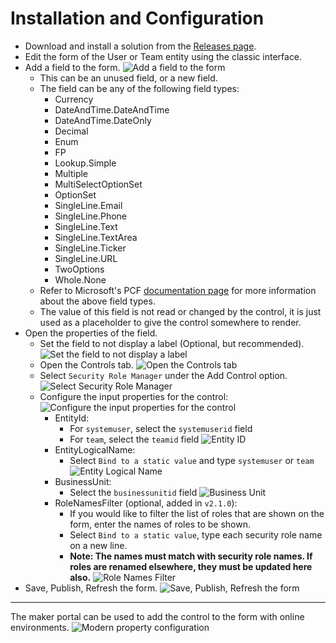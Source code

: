 # Installation and Configuration

- Download and install a solution from the [Releases page](https://github.com/cathalnoonan/d365-pcf-securityrolemanager/releases).
- Edit the form of the User or Team entity using the classic interface.
- Add a field to the form.
  ![Add a field to the form](./res/configuration-add-field.png)
  - This can be an unused field, or a new field.
  - The field can be any of the following field types:
    - Currency
    - DateAndTime.DateAndTime
    - DateAndTime.DateOnly
    - Decimal
    - Enum
    - FP
    - Lookup.Simple
    - Multiple
    - MultiSelectOptionSet
    - OptionSet
    - SingleLine.Email
    - SingleLine.Phone
    - SingleLine.Text
    - SingleLine.TextArea
    - SingleLine.Ticker
    - SingleLine.URL
    - TwoOptions
    - Whole.None
  - Refer to Microsoft's PCF [documentation page](https://docs.microsoft.com/en-us/powerapps/developer/component-framework/manifest-schema-reference/property#remarks) for more information about the above field types.
  - The value of this field is not read or changed by the control, it is just used as a placeholder to give the control somewhere to render.
- Open the properties of the field.
  - Set the field to not display a label (Optional, but recommended).
  ![Set the field to not display a label](./res/configuration-set-label-hidden.png)
  - Open the Controls tab.
  ![Open the Controls tab](./res/configuration-controls-tab.png)
  - Select `Security Role Manager` under the Add Control option.
  ![Select Security Role Manager](./res/configuration-select-securityrolemanager.png)
  - Configure the input properties for the control:
  ![Configure the input properties for the control](./res/configuration-properties.png)
    - EntityId:
      - For `systemuser`, select the `systemuserid` field
      - For `team`, select the `teamid` field
      ![Entity ID](./res/configuration-properties-entityid.png)
    - EntityLogicalName:
      - Select `Bind to a static value` and type `systemuser` or `team`
      ![Entity Logical Name](./res/configuration-properties-entitylogicalname.png)
    - BusinessUnit:
      - Select the `businessunitid` field
      ![Business Unit](./res/configuration-properties-businessunit.png)
    - RoleNamesFilter (optional, added in `v2.1.0`):
      - If you would like to filter the list of roles that are shown on the form, enter the names of roles to be shown.
      - Select `Bind to a static value`, type each security role name on a new line.
      - **Note: The names must match with security role names. If roles are renamed elsewhere, they must be updated here also.**
      ![Role Names Filter](./res/configuration-properties-rolenamesfilter.png)
- Save, Publish, Refresh the form.
![Save, Publish, Refresh the form](./res/configuration-save-publish.png)

---

The maker portal can be used to add the control to the form with online environments.
![Modern property configuration](./res/configuration-properties-modern.png)
